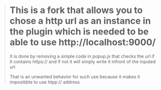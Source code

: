 > # This is a fork that allows you to chose a http url as an instance in the plugin which is needed to be able to use http://localhost:9000/
> It is done by removing a simple code in popup.js that checks the url if it contains https:// and if not it will simply write it infront of the inputed url
> 
> That is an unwanted behavior for such use because it makes it imposibble to use htpp:// address
